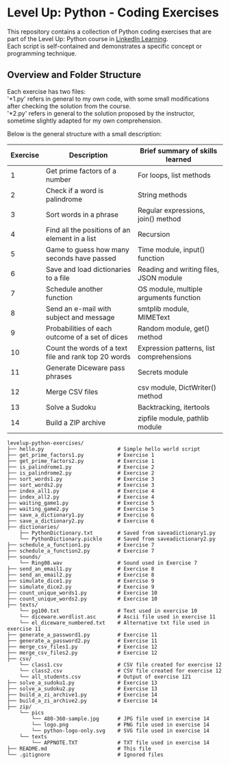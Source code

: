 # Level Up: Python - Coding Exercises

This repository contains a collection of Python coding exercises that are part of the Level Up: Python course in [LinkedIn Learning][url].  
Each script is self-contained and demonstrates a specific concept or programming technique.

## Overview and Folder Structure

Each exercise has two files:  
    '*1.py' refers in general to my own code, with some small modifications after checking the solution from the course.  
    '*2.py' refers in general to the solution proposed by the instructor, sometime slightly adapted for my own comprehension.

Below is the general structure with a small description:  

| Exercise | Description                                          | Brief summary of skills learned          |
|----------|------------------------------------------------------|------------------------------------------|
| 1        | Get prime factors of a number                        | For loops, list methods                  |
| 2        | Check if a word is palindrome                        | String methods                           |
| 3        | Sort words in a phrase                               | Regular expressions, join() method       |
| 4        | Find all the positions of an element in a list       | Recursion                                |
| 5        | Game to guess how many seconds have passed           | Time module, input() function            |
| 6        | Save and load dictionaries to a file                 | Reading and writing files, JSON module   |
| 7        | Schedule another function                            | OS module, multiple arguments function   |
| 8        | Send an e-mail with subject and message              | smtplib module, MIMEText                 |
| 9        | Probabilities of each outcome of a set of dices      | Random module, get() method              |
|10        | Count the words of a text file and rank top 20 words | Expression patterns, list comprehensions |
|11        | Generate Diceware pass phrases                       | Secrets module                           |
|12        | Merge CSV files                                      | csv module, DictWriter() method          |
|13        | Solve a Sudoku                                       | Backtracking, itertools                  |
|14        | Build a ZIP archive                                  | zipfile module, pathlib module           |

```plaintext
levelup-python-exercises/
├── hello.py                        # Simple hello world script
├── get_prime_factors1.py           # Exercise 1
├── get_prime_factors2.py           # Exercise 1
├── is_palindrome1.py               # Exercise 2
├── is_palindrome2.py               # Exercise 2
├── sort_words1.py                  # Exercise 3
├── sort_words2.py                  # Exercise 3
├── index_all1.py                   # Exercise 4
├── index_all2.py                   # Exercise 4
├── waiting_game1.py                # Exercise 5
├── waiting_game2.py                # Exercise 5
├── save_a_dictionary1.py           # Exercise 6
├── save_a_dictionary2.py           # Exercise 6
├── dictionaries/
    ├── PythonDictionary.txt        # Saved from saveadictionary1.py
    └── PythonDictionary.pickle     # Saved from saveadictionary2.py
├── schedule_a_function1.py         # Exercise 7 
├── schedule_a_function2.py         # Exercise 7
├── sounds/
    └── Ring08.wav                  # Sound used in Exercise 7
├── send_an_email1.py               # Exercise 8
├── send_an_email2.py               # Exercise 8
├── simulate_dice1.py               # Exercise 9
├── simulate_dice2.py               # Exercise 9
├── count_unique_words1.py          # Exercise 10
├── count_unique_words2.py          # Exercise 10
├── texts/
    └── pg100.txt                   # Text used in exercise 10
    └── diceware.wordlist.asc       # Ascii file used in exercise 11
    └── el_diceware_numbered.txt    # Alternative txt file used in exercise 11
├── generate_a_password1.py         # Exercise 11
├── generate_a_password2.py         # Exercise 11
├── merge_csv_files1.py             # Exercise 12
├── merge_csv_files2.py             # Exercise 12
├── csv/
    └── class1.csv                  # CSV file created for exercise 12
    └── class2.csv                  # CSV file created for exercise 12
    └── all_students.csv            # Output of exercise 121
├── solve_a_sudoku1.py              # Exercise 13
├── solve_a_sudoku2.py              # Exercise 13
├── build_a_zi_archive1.py          # Exercise 14
├── build_a_zi_archive2.py          # Exercise 14
├── zip/
    └── pics
        └── 480-360-sample.jpg      # JPG file used in exercise 14
        └── logo.png                # PNG file used in exercise 14
        └── python-logo-only.svg    # SVG file used in exercise 14
    └── texts
        └── APPNOTE.TXT             # TXT file used in exercise 14
├── README.md                       # This file
└── .gitignore                      # Ignored files
```

[url]:https://www.linkedin.com/learning/level-up-python
